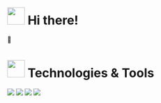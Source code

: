 <h1><img src="" width="40" height="40"> Hi there!</h1> 👋

<h1><img src="https://giphy.com/embed/coxQHKASG60HrHtvkt" width="40" height="40"> Technologies & Tools</h1>

![](https://img.shields.io/badge/Python-informational?style=flat-square&logo=Python&logoColor=ffffff&color=2a4e70)
![](https://img.shields.io/badge/Django-informational?style=flat-square&logo=django&logoColor=ffffff&color=164c34)
![](https://img.shields.io/badge/FastApi-informational?style=flat-square&logo=FastApi&logoColor=white&color=289485)
![](https://img.shields.io/badge/PostgreSQL-informational?style=flat-square&logo=PostgreSQL&logoColor=white&color=38688e)

